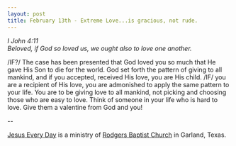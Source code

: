 ```yaml
---
layout: post
title: February 13th - Extreme Love...is gracious, not rude.
---
```


_I John 4:11  
Beloved, if God so loved us, we ought also to love one another._

/IF?/ The case has been presented that God loved you so much that
He gave His Son to die for the world. God set forth the pattern of
giving to all mankind, and if you accepted, received His love, you
are His child. /IF/ you are a recipient of His love, you are
admonished to apply the same pattern to your life. You are to be
giving love to all mankind, not picking and choosing those who are
easy to love. Think of someone in your life who is hard to love. Give
them a valentine from God and you!

 --

<a href=http://jesuseveryday.net>Jesus Every Day</a> is a ministry of <a href=http://rodgersbaptist.net>Rodgers Baptist Church</a> in Garland, Texas.
